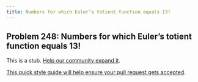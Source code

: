 ```yaml
---
title: Numbers for which Euler’s totient function equals 13!
---
```

## Problem 248: Numbers for which Euler’s totient function equals 13!

This is a stub. <a href='https://github.com/freecodecamp/guides/tree/master/src/pages/certifications/coding-interview-prep/project-euler/problem-248-numbers-for-which-eulers-totient-function-equals-13/index.md' target='_blank' rel='nofollow'>Help our community expand it</a>.

<a href='https://github.com/freecodecamp/guides/blob/master/README.md' target='_blank' rel='nofollow'>This quick style guide will help ensure your pull request gets accepted</a>.

<!-- The article goes here, in GitHub-flavored Markdown. Feel free to add YouTube videos, images, and CodePen/JSBin embeds  -->
